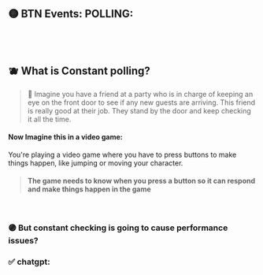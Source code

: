 ## 🟡  BTN Events: POLLING:

<br>

<br>

## 🫐 What is Constant polling?

> 🧸 Imagine you have a friend at a party who is in charge of keeping an eye on the front door to see if any new guests are arriving. This friend is really good at their job. They stand by the door and keep checking it all the time.

#### Now Imagine this in a video game:

You're playing a video game where you have to press buttons to make things happen, like jumping or moving your character.

> #### The game needs to know when you press a button so it can respond and make things happen in the game


<br>

### 🟣 But constant checking is going to cause performance issues?

### ✅  chatgpt:

